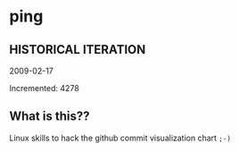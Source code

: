# ping

## HISTORICAL ITERATION
2009-02-17

Incremented: 4278

## What is this?? 
Linux skills to hack the github commit visualization chart `;-)`
